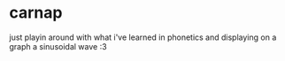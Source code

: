 # carnap
just playin around with what i've learned in phonetics and displaying on a graph
a sinusoidal wave :3
